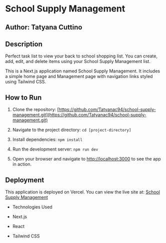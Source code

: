 # School Supply Management

## Author: Tatyana Cuttino

## Description

Perfect task list to view your back to school shopping list. You can create, add, edit, and delete items using your School Supply Management list.

This is a Next.js application named School Supply Management. It includes a simple home page and Management page with navigation links styled using Tailwind CSS.

## How to Run

1. Clone the repository: [https://github.com/Tatyanac94/school-supply-management.git](https://github.com/Tatyanac94/school-supply-management.git)

2. Navigate to the project directory: `cd [project-directory]`

3. Install dependencies: `npm install`

4. Run the development server: `npm run dev`

5. Open your browser and navigate to [http://localhost:3000](http://localhost:3000) to see the app in action.

## Deployment

This application is deployed on Vercel. You can view the live site at:  [School Supply Management](https://school-supply-management.vercel.app/management)

- Technologies Used

- Next.js

- React

- Tailwind CSS
